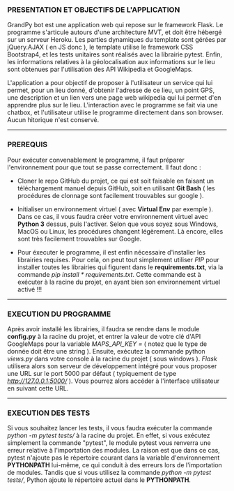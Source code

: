 ### PRESENTATION ET OBJECTIFS DE L'APPLICATION

GrandPy bot est une application web qui repose sur le framework Flask. Le programme s'articule autours d'une architecture MVT, et doit être hébergé
sur un serveur Heroku. Les parties dynamiques du template sont gérées par jQuery.AJAX ( en JS donc ), le template utilise le framework CSS Bootstrap4,
et les tests unitaires sont réalisés avec la librairie pytest. Enfin, les informations relatives à la géolocalisation aux informations sur le lieu
sont obtenues par l'utilisation des API Wikipedia et GoogleMaps.

L'application a pour objectif de proposer à l'utilisateur un service qui lui permet, pour un lieu donné, d'obtenir l'adresse de ce lieu, un point GPS,
une description et un lien vers une page web wikipedia qui lui permet d'en apprendre plus sur le lieu. L'interaction avec le programme se fait via une
chatbox, et l'utilisateur utilise le programme directement dans son browser. Aucun hitorique n'est conservé.

---

### PREREQUIS

Pour exécuter convenablement le programme, il faut préparer l'environnement pour que tout se passe correctement. Il faut donc :

* Cloner le repo GitHub du projet, ce qui est soit faisable en faisant un téléchargement manuel depuis GitHub, soit en utilisant **Git Bash** ( les
procédures de clonnage sont facilement trouvables sur google ).

* Initialiser un environnement virtuel ( avec **Virtual Env** par exemple ). Dans ce cas, il vous faudra créer votre environnement virtuel avec
**Python 3** dessus, puis l'activer. Selon que vous soyez sous Windows, MacOS ou Linux, les procédures changent légèrement. Là encore, elles sont très
facilement trouvables sur Google.

* Pour éxecuter le programme, il est enfin nécessaire d'installer les librairies requises. Pour cela, on peut tout simplement utiliser _PIP_ pour
installer toutes les librairies qui figurent dans le **requirements.txt**, via la commande _pip install * requirements.txt_. Cette commande est
à exécuter à la racine du projet, en ayant bien son environnement virtuel activé !!!

---

### EXECUTION DU PROGRAMME

Après avoir installé les librairies, il faudra se rendre dans le module **config.py** à la racine du projet, et entrer la valeur de votre clé d'API 
GoogleMaps pour la variable *MAPS_API_KEY =*  ( notez que le type de donnée doit être une string ). Ensuite, exécutez la commande python _views.py_ 
dans votre console à la racine du projet ( sous windows ). _Flask_ utilisera alors son serveur de développement intégré pour vous proposer une URL sur 
le port 5000 par défaut ( typiquement de type _http://127.0.0.1:5000/_ ). Vous pourrez alors accéder à l'interface utilisateur en suivant cette URL.

---

### EXECUTION DES TESTS

Si vous souhaitez lancer les tests, il vous faudra exécuter la commande _python -m pytest tests/_ à la racine du projet. En effet, si vous exécutez
simplement la commande "pytest", le module pytest vous renverra une erreur relative à l'importation des modules. La raison est que dans ce cas, pytest
n'ajoute pas le répertoire courant dans la variable d'environnement **PYTHONPATH** lui-même, ce qui conduit à des erreurs lors de l'importation de modules.
Tandis que si vous utilisez la commande _python -m pytest tests/_, Python ajoute le répertoire actuel dans le **PYTHONPATH**.